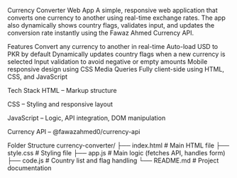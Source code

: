 Currency Converter Web App
A simple, responsive web application that converts one currency to another using real-time exchange rates. The app also dynamically shows country flags, validates input, and updates the conversion rate instantly using the Fawaz Ahmed Currency API.

Features
Convert any currency to another in real-time
Auto-load USD to PKR by default
Dynamically updates country flags when a new currency is selected
Input validation to avoid negative or empty amounts
Mobile responsive design using CSS Media Queries
Fully client-side using HTML, CSS, and JavaScript


Tech Stack
HTML – Markup structure

CSS – Styling and responsive layout

JavaScript – Logic, API integration, DOM manipulation

Currency API – @fawazahmed0/currency-api

Folder Structure
currency-converter/
├── index.html          # Main HTML file
├── style.css           # Styling file
├── app.js              # Main logic (fetches API, handles form)
├── code.js             # Country list and flag handling
└── README.md           # Project documentation
